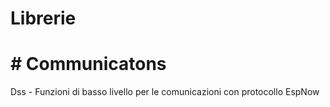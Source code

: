 # Librerie

# # Communicatons
Dss - Funzioni di basso livello per le comunicazioni con protocollo EspNow
